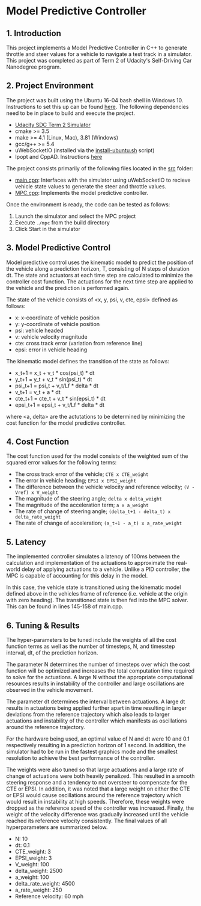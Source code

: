 # Model Predictive Controller

## 1. Introduction
This project implements a Model Predictive Controller in C++ to generate throttle and steer values for a vehicle to navigate a test track in a simulator. This project was completed as part of Term 2 of Udacity's Self-Driving Car Nanodegree program.

## 2. Project Environment
The project was built using the Ubuntu 16-04 bash shell in Windows 10. Instructions to set this up can be found [here](https://www.howtogeek.com/249966/how-to-install-and-use-the-linux-bash-shell-on-windows-10/). The following dependencies need to be in place to build and execute the project.

* [Udacity SDC Term 2 Simulator](https://github.com/udacity/self-driving-car-sim/releases)
* cmake >= 3.5
* make >= 4.1 (Linux, Mac), 3.81 (Windows)
* gcc/g++ >= 5.4
* uWebSocketIO (installed via the [install-ubuntu.sh](https://github.com/shazraz/Extended-Kalman-Filter/blob/master/install-ubuntu.sh) script) 
* Ipopt and CppAD. Instructions [here](https://github.com/udacity/CarND-MPC-Project/blob/master/install_Ipopt_CppAD.md)

The project consists primarily of the following files located in the [src](https://github.com/shazraz/MPC-Controller/tree/master/src) folder:

* [main.cpp](https://github.com/shazraz/MPC-Controller/blob/master/src/main.cpp): Interfaces with the simulator using uWebSocketIO to recieve vehicle state values to generate the steer and throttle values.
* [MPC.cpp](https://github.com/shazraz/MPC-Controller/blob/master/src/MPC.cpp): Implements the model predictive controller.

Once the environment is ready, the code can be tested as follows:

1. Launch the simulator and select the MPC project
2. Execute ```./mpc``` from the build directory
3. Click Start in the simulator

## 3. Model Predictive Control
Model predictive control uses the kinematic model to predict the position of the vehicle along a prediction horizon, T, consisting of N steps of duration dt. The state and actuators at each time step are calculated to minimize the controller cost function. The actuations for the next time step are applied to the vehicle and the prediction is performed again. 

The state of the vehicle consists of <x, y, psi, v, cte, epsi> defined as follows:

* x: x-coordinate of vehicle position
* y: y-coordinate of vehicle position
* psi: vehicle headed
* v: vehicle velocity magnitude
* cte: cross track error (variation from reference line)
* epsi: error in vehicle heading

The kinematic model defines the transition of the state as follows:

* x_t+1 = x_t + v_t * cos(psi_t) * dt
* y_t+1 = y_t + v_t * sin(psi_t) * dt
* psi_t+1 = psi_t + v_t/Lf * delta * dt
* v_t+1 = v_t + a * dt
* cte_t+1 = cte_t + v_t * sin(epsi_t) * dt
* epsi_t+1 = epsi_t + v_t/Lf * delta * dt

where <a, delta> are the actutations to be determined by minimizing the cost function for the model predictive controller.

## 4. Cost Function
The cost function used for the model consists of the weighted sum of the squared error values for the following terms:

* The cross track error of the vehicle;  `CTE x CTE_weight`
* The error in vehicle heading; `EPSI x EPSI_weight`
* The difference between the vehicle velocity and reference velocity; `(V - Vref) x V_weight`
* The magnitude of the steering angle; `delta x delta_weight`
* The magnitude of the acceleration term; `a x a_weight`
* The rate of change of steering angle; `(delta_t+1 - delta_t) x delta_rate_weight`
* The rate of change of acceleration; `(a_t+1 - a_t) x a_rate_weight`

## 5. Latency
The implemented controller simulates a latency of 100ms between the calculation and implementation of the actuations to approximate the real-world delay of applying actuations to a vehicle. Unlike a PID controller, the MPC is capable of accounting for this delay in the model.

In this case, the vehicle state is transitioned using the kinematic model defined above in the vehicles frame of reference (i.e. vehicle at the origin with zero heading). The transitioned state is then fed into the MPC solver. This can be found in lines 145-158 of main.cpp.

## 6. Tuning & Results
The hyper-parameters to be tuned include the weights of all the cost function terms as well as the number of timesteps, N, and timesstep interval, dt, of the prediction horizon.

The parameter N determines the number of timesteps over which the cost function will be optimized and increases the total computation time required to solve for the actuations. A large N without the appropriate computational resources results in instability of the controller and large oscillations are observed in the vehicle movement. 

The parameter dt determines the interval between actuations. A large dt results in actuations being applied further apart in time resulting in larger deviations from the reference trajectory which also leads to larger actuations and instability of the controller which manifests as oscillations around the reference trajectory.

For the hardware being used, an optimal value of N and dt were 10 and 0.1 respectively resulting in a prediction horizon of 1 second. In addition, the simulator had to be run in the fastest graphics mode and the smallest resolution to achieve the best performance of the controller.

The weights were also tuned so that large actuations and a large rate of change of actuations were both heavily penalized. This resulted in a smooth steering response and a tendency to not oversteer to compensate for the CTE or EPSI. In addition, it was noted that a large weight on either the CTE or EPSI would cause oscillations around the reference trajectory which would result in instability at high speeds. Therefore, these weights were dropped as the reference speed of the controller was increased. Finally, the weight of the velocity difference was gradually increased until the vehicle reached its reference velocity consistently. The final values of all hyperparameters are summarized below.

* N: 10
* dt: 0.1
* CTE_weight: 3
* EPSI_weight: 3
* V_weight: 100
* delta_weight: 2500
* a_weight: 100
* delta_rate_weight: 4500
* a_rate_weight: 250
* Reference velocity: 60 mph

